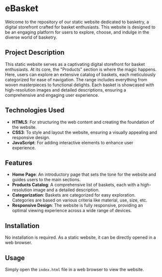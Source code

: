 # eBasket

Welcome to the repository of our static website dedicated to basketry, a digital storefront crafted for basket enthusiasts. This website is designed to be an engaging platform for users to explore, choose, and indulge in the diverse world of basketry.

## Project Description

This static website serves as a captivating digital storefront for basket enthusiasts. At its core, the "Products" section is where the magic happens. Here, users can explore an extensive catalog of baskets, each meticulously categorized for ease of navigation. The range includes everything from woven masterpieces to functional delights. Each basket is showcased with high-resolution images and detailed descriptions, ensuring a comprehensive and engaging user experience.

## Technologies Used

- **HTML5**: For structuring the web content and creating the foundation of the website.
- **CSS3**: To style and layout the website, ensuring a visually appealing and responsive design.
- **JavaScript**: For adding interactive elements to enhance user experience.

## Features

- **Home Page**: An introductory page that sets the tone for the website and guides users to the main sections.
- **Products Catalog**: A comprehensive list of baskets, each with a high-resolution image and a detailed description.
- **Categorization**: Baskets are categorized for easy exploration. Categories are based on various criteria like material, use, size, etc.
- **Responsive Design**: The website is fully responsive, providing an optimal viewing experience across a wide range of devices.

## Installation

No installation is required. As a static website, it can be directly opened in a web browser.

## Usage

Simply open the `index.html` file in a web browser to view the website.
